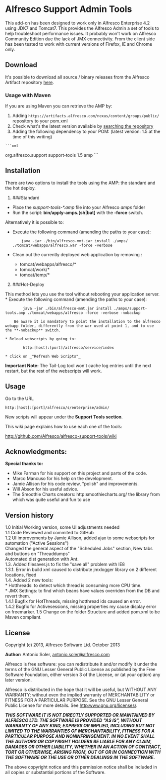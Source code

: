 # Alfresco Support Admin Tools    
    
    
This add-on has been designed to work only in Alfresco Enterprise 4.2 using JDK7 and Tomcat7. This provides the Alfresco Admin a set of tools to help troubleshoot performance issues.
It probably won't work on Alfresco Community Edition due the lack of JMX connectivity. From the client side has been tested to work with current versions of Firefox, IE and Chrome only. 

## Download

It's possible to download all  source / binary releases from the Alfresco Artifact repository [here](https://artifacts.alfresco.com/nexus/content/groups/public/org/alfresco/support/support-tools/).

### Usage with Maven

If you are using Maven you can retrieve the AMP by:

   1. Adding `https://artifacts.alfresco.com/nexus/content/groups/public/` repository to your pom.xml 
   2. Check what's the latest version available by [searching the repository](https://artifacts.alfresco.com/nexus/index.html#nexus-search;gav~org.alfresco.support~support-tools~~amp~)
   3. Adding the following dependency to your POM: (latest version: 1.5 at the time of this writing)

	```xml
<dependency>
<groupId>org.alfresco.support</groupId>
<artifactId>support-tools</artifactId>
<version>1.5</version>
<type>amp</type>
</dependency>
	```

## Installation
There are two options to install the tools using the AMP: the standard and the hot deploy.

1. ###Standard

  *	Place the _support-tools-*.amp_ file into your Alfresco _amps_ folder 
  * Run the script: **bin/apply-amps.[sh|bat]** with the **-force** switch.
  
  Alternatively it is possible to: 
  *	Execute the following command (amending the paths to your case):
  
    		java -jar ./bin/alfresco-mmt.jar install ./amps/ ./tomcat/webapps/alfresco.war -force -verbose
  
  *	Clean out the currently deployed web application by removing :
  	* tomcat/webapps/alfresco/*
  	* tomcat/work/*
  	* tomcat/temp/*

2. ###Hot-Deploy

  This method lets you use the tool without rebooting your application server.
	* Execute the following command (amending the paths to your case):

			java -jar ./bin/alfresco-mmt.jar install ./amps/support-tools.amp ./tomcat/webapps/alfresco -force -verbose -nobackup
    
		Be aware it is mandatory to point the installation to the alfresco webapp folder, differently from the war used at point 1, and to use the **-nobackup** switch. 
	
	* Reload webscripts by going to:
	
			http:[host]:[port]/alfresco/service/index
	
	* click on _"Refresh Web Scripts"_
	
  **Important Note:** The Tail-Log tool won't cache log entries until the next restart, but the rest of the webscripts will work.


## Usage
Go to the URL
    
    http:[host]:[port]/alfresco/s/enterprise/admin/
    
New scripts will appear under the **Support Tools section**.

This wiki page explains how to use each one of the tools:

http://github.com/Alfresco/alfresco-support-tools/wiki


## Acknowledgments:
**Special thanks to:**  
* Mike Farman for his support on this project and parts of the code.  
* Marco Mancuso for his help on the development.  
* Jamie Allison for his code review, "polish" and improvements.  
* Will Abson for his useful advice.  
* The Smoothie Charts creators: 
	http:smoothiecharts.org/ the library from which was quite useful and fun to use

## Version history

 1.0 Initial Working version, some UI adjustments needed  
 1.1 Code Reviewed and commited to GitHub  
 1.2 UI improvements by Jamie Allison, added ajax to some webscripts for automation ("Active Sessions")   
	 Changed the general aspect of the "Scheduled Jobs" section, New tabs abd buttons on "Threaddumps"   
     Automated dist generation with Ant.  
 1.3. Added filesaver.js to fix the "save all" problem with IE8  
 1.3.1. Error in build xml caused to distribute jmxlogger library on 2 different locations, fixed   
 1.4. Added 2 new tools:  
	* Hotthreads: to detect which thread is consuming more CPU time.  
	* JMX Settings: to find which beans have values overriden from the DB and revert them.  
 1.4.1 Bugfix for HotThreads, missing hotthread ids caused an error.  
 1.4.2 Bugfix for Activesessions, missing properties my cause display error on freemarker.
 1.5 Change on the folder Structure and added pom.xml to be Maven compliant.


## License

Copyright (c) 2013, Alfresco Software Ltd. October 2013

**Author:** Antonio Soler, antonio.soler@alfresco.com

Alfresco is free software: you can redistribute it and/or modify
it under the terms of the GNU Lesser General Public License as published by
the Free Software Foundation, either version 3 of the License, or
(at your option) any later version.

Alfresco is distributed in the hope that it will be useful,
but WITHOUT ANY WARRANTY; without even the implied warranty of
MERCHANTABILITY or FITNESS FOR A PARTICULAR PURPOSE.  See the
GNU Lesser General Public License for more details.
See <http:www.gnu.org/licenses/>.

_**THIS SOFTWARE IT IS NOT DIRECTLY SUPPORTED OR MAINTAINED BY ALFRESCO LTD.
THE SOFTWARE IS PROVIDED "AS IS", WITHOUT WARRANTY OF ANY KIND, EXPRESS OR
IMPLIED, INCLUDING BUT NOT LIMITED TO THE WARRANTIES OF MERCHANTABILITY,
FITNESS FOR A PARTICULAR PURPOSE AND NONINFRINGEMENT. IN NO EVENT SHALL THE
AUTHORS OR COPYRIGHT HOLDERS BE LIABLE FOR ANY CLAIM, DAMAGES OR OTHER
LIABILITY, WHETHER IN AN ACTION OF CONTRACT, TORT OR OTHERWISE, ARISING FROM,
OUT OF OR IN CONNECTION WITH THE SOFTWARE OR THE USE OR OTHER DEALINGS IN
THE SOFTWARE.**_

The above copyright notice and this permission notice shall be included in
all copies or substantial portions of the Software.
